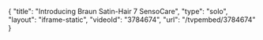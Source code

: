 {
    "title": "Introducing Braun Satin-Hair 7 SensoCare",
    "type": "solo",
    "layout": "iframe-static",
    "videoId": "3784674",
    "url": "\/tvpembed\/3784674"
}